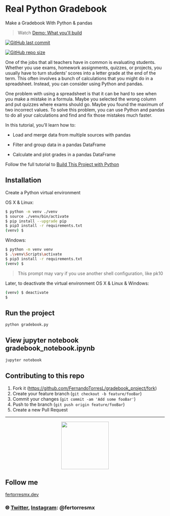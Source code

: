 # Real Python Gradebook
Make a Gradebook With Python &amp; pandas

> Watch [Demo: What you'll build](https://realpython.com/pandas-project-gradebook/#demo-what-youll-build)

<a href="https://github.com/FernandoTorresL/gradebook_project/commits/main" target="_blank">![GitHub last commit](https://img.shields.io/github/last-commit/FernandoTorresL/gradebook_project)</a>

<a href="https://github.com/FernandoTorresL/gradebook_project" target="_blank">![GitHub repo size](https://img.shields.io/github/repo-size/FernandoTorresL/gradebook_project)</a>

One of the jobs that all teachers have in common is evaluating students. Whether you use exams, homework assignments, quizzes, or projects, you usually have to turn students’ scores into a letter grade at the end of the term. This often involves a bunch of calculations that you might do in a spreadsheet. Instead, you can consider using Python and pandas.

One problem with using a spreadsheet is that it can be hard to see when you make a mistake in a formula. Maybe you selected the wrong column and put quizzes where exams should go. Maybe you found the maximum of two incorrect values. To solve this problem, you can use Python and pandas to do all your calculations and find and fix those mistakes much faster.

In this tutorial, you’ll learn how to:

- Load and merge data from multiple sources with pandas

- Filter and group data in a pandas DataFrame

- Calculate and plot grades in a pandas DataFrame

Follow the full tutorial to [Build This Project with Python](https://realpython.com/pandas-project-gradebook/)

## Installation

Create a Python virtual environment

OS X & Linux:

```sh
$ python -m venv ./venv
$ source ./venv/bin/activate
$ pip install --upgrade pip
$ pip3 install -r requirements.txt
(venv) $
```

Windows:

```sh
$ python -m venv venv
$ .\venv\Scripts\activate
$ pip3 install -r requirements.txt
(venv) $

```
> This prompt may vary if you use another shell configuration, like pk10

Later, to deactivate the virtual environment
OS X & Linux & Windows:

```sh
(venv) $ deactivate
$
```

## Run the project

```sh
python gradebook.py
```

## View jupyter notebook gradebook_notebook.ipynb

```sh
jupyter notebook

```


## Contributing to this repo

1. Fork it (<https://github.com/FernandoTorresL/gradebook_project/fork>)
2. Create your feature branch (`git checkout -b feature/fooBar`)
3. Commit your changes (`git commit -am 'Add some fooBar'`)
4. Push to the branch (`git push origin feature/fooBar`)
5. Create a new Pull Request

---

<div align="center">
    <a href="https://fertorresmx.dev/">
      <img height="150em" src="https://raw.githubusercontent.com/FernandoTorresL/FernandoTorresL/main/media/FerTorres-dev1.png">
  </a>
</div>

## Follow me 
[fertorresmx.dev](https://fertorresmx.dev/)

### :globe_with_meridians: [Twitter](https://twitter.com/FerTorresMx), [Instagram](https://www.instagram.com/fertorresmx/): @fertorresmx
